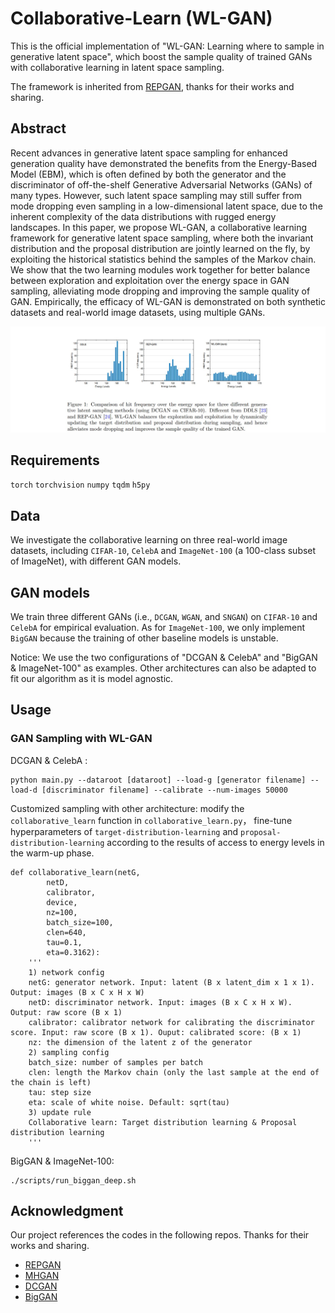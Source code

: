 # Collaborative-Learn (WL-GAN)
This is the official implementation of "WL-GAN: Learning where to sample in generative latent space", which boost the sample quality of trained GANs with collaborative learning in latent space sampling.

The framework is inherited from [REPGAN](https://github.com/yifeiwang77/repgan), thanks for their works and sharing.

## Abstract
Recent advances in generative latent space sampling for enhanced generation quality have demonstrated the benefits from the Energy-Based Model (EBM), which is often defined by both the generator and the discriminator of off-the-shelf Generative Adversarial Networks (GANs) of many types. However, such latent space sampling may still suffer from mode dropping even sampling in a low-dimensional latent space, due to the inherent complexity of the data distributions with rugged energy landscapes. In this paper, we propose WL-GAN, a collaborative learning framework for generative latent space sampling, where both the invariant distribution and the proposal distribution are jointly learned on the fly, by exploiting the historical statistics behind the samples of the Markov chain. We show that the two learning modules work together for better balance between exploration and exploitation over the energy space in GAN sampling, alleviating mode dropping and improving the sample quality of GAN. Empirically, the efficacy of WL-GAN is demonstrated on both synthetic datasets and real-world image datasets, using multiple GANs.

<img src='hit_frequency.jpg'>

## Requirements
`torch`
`torchvision`
`numpy`
`tqdm`
`h5py`


## Data
We investigate the collaborative learning on three real-world image datasets, including ```CIFAR-10```, ```CelebA``` and ```ImageNet-100``` (a 100-class subset of ImageNet), with different GAN models.

## GAN models
We train three different GANs (i.e., ```DCGAN```, ```WGAN```, and ```SNGAN```) on ```CIFAR-10``` and ```CelebA``` for empirical evaluation. As for ```ImageNet-100```, we only implement ```BigGAN``` because the training of other baseline models is unstable.

Notice: We use the two configurations of "DCGAN & CelebA" and "BigGAN & ImageNet-100" as examples. Other architectures can also be adapted to fit our algorithm as it is model agnostic.

## Usage
### GAN Sampling with WL-GAN

DCGAN & CelebA :
```
python main.py --dataroot [dataroot] --load-g [generator filename] --load-d [discriminator filename] --calibrate --num-images 50000
```

Customized sampling with other architecture: modify the ```collaborative_learn``` function in ```collaborative_learn.py```， fine-tune hyperparameters of ```target-distribution-learning``` and ```proposal-distribution-learning``` according to the results of access to energy levels in the warm-up phase.
```
def collaborative_learn(netG, 
        netD, 
        calibrator, 
        device, 
        nz=100,
        batch_size=100, 
        clen=640, 
        tau=0.1, 
        eta=0.3162):
    '''
    1) network config
    netG: generator network. Input: latent (B x latent_dim x 1 x 1). Output: images (B x C x H x W)
    netD: discriminator network. Input: images (B x C x H x W). Output: raw score (B x 1)
    calibrator: calibrator network for calibrating the discriminator score. Input: raw score (B x 1). Ouput: calibrated score: (B x 1)
    nz: the dimension of the latent z of the generator
    2) sampling config
    batch_size: number of samples per batch
    clen: length the Markov chain (only the last sample at the end of the chain is left)
    tau: step size
    eta: scale of white noise. Default: sqrt(tau)
    3) update rule
    Collaborative learn: Target distribution learning & Proposal distribution learning
    '''
```

BigGAN & ImageNet-100:
```
./scripts/run_biggan_deep.sh
```


## Acknowledgment
Our project references the codes in the following repos. Thanks for their works and sharing.
- [REPGAN](https://github.com/yifeiwang77/repgan)
- [MHGAN](https://github.com/uber-research/metropolis-hastings-gans)
- [DCGAN](https://github.com/pytorch/examples/blob/master/dcgan/main.py)
- [BigGAN](https://github.com/ajbrock/BigGAN-PyTorch)
